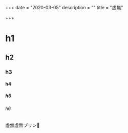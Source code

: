 +++
date = "2020-03-05"
description = ""
title = "虚無"

+++

# h1

## h2

### h3

#### h4

##### h5

###### h6

虚無虚無プリン🍮